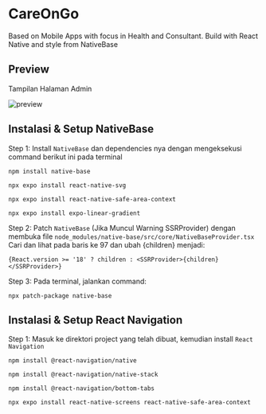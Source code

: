 # CareOnGo
Based on Mobile Apps with focus in Health and Consultant. Build with React Native and style from NativeBase


## Preview

Tampilan Halaman Admin

![preview](https://github.com/yanuarcy/CareOnGo/blob/94eb219fc495efe363f1d9fdbd2e86a429c52566/Home-CareOnGo.png)

## Instalasi & Setup NativeBase


Step 1:
Install `NativeBase` dan dependencies nya dengan mengeksekusi command berikut ini pada terminal

```
npm install native-base
```

```
npx expo install react-native-svg
```

```
npx expo install react-native-safe-area-context
```

```
npx expo install expo-linear-gradient
```

Step 2:
Patch `NativeBase` (Jika Muncul Warning SSRProvider) dengan membuka file `node_modules/native-base/src/core/NativeBaseProvider.tsx` Cari dan lihat pada baris ke 97 dan ubah <SSRProvider>{children}</SSRProvider> menjadi:

```
{React.version >= '18' ? children : <SSRProvider>{children}</SSRProvider>}
```

Step 3:
Pada terminal, jalankan command: 

```
npx patch-package native-base
```

## Instalasi & Setup React Navigation

Step 1:
Masuk ke direktori project yang telah dibuat, kemudian install `React Navigation`

```
npm install @react-navigation/native
```

```
npm install @react-navigation/native-stack

```

```
npm install @react-navigation/bottom-tabs
```

```
npx expo install react-native-screens react-native-safe-area-context
```


